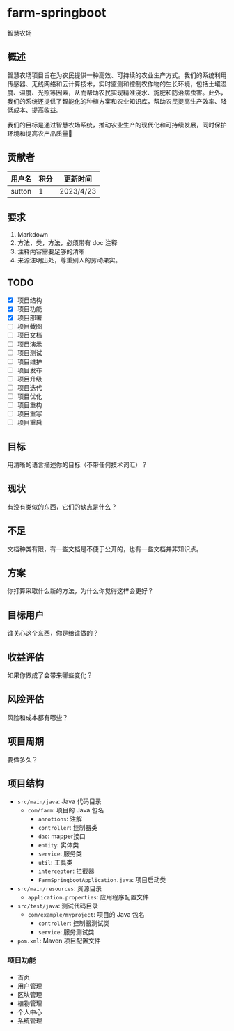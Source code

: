 # farm-springboot

智慧农场 
## 概述

智慧农场项目旨在为农民提供一种高效、可持续的农业生产方式。我们的系统利用传感器、无线网络和云计算技术，实时监测和控制农作物的生长环境，包括土壤湿度、温度、光照等因素，从而帮助农民实现精准浇水、施肥和防治病虫害。此外，我们的系统还提供了智能化的种植方案和农业知识库，帮助农民提高生产效率、降低成本、提高收益。

我们的目标是通过智慧农场系统，推动农业生产的现代化和可持续发展，同时保护环境和提高农产品质量🐳

## 贡献者

| 用户名    | 积分  | 更新时间      |
|--------|-----|-----------|
| sutton | 1   | 2023/4/23 |

## 要求

1. Markdown
2. 方法，类，方法，必须带有 doc 注释
3. 注释内容需要足够的清晰
4. 来源注明出处，尊重别人的劳动果实。

## TODO

- [x] 项目结构
- [x] 项目功能
- [x] 项目部署
- [ ] 项目截图
- [ ] 项目文档
- [ ] 项目演示
- [ ] 项目测试
- [ ] 项目维护
- [ ] 项目发布
- [ ] 项目升级
- [ ] 项目迭代
- [ ] 项目优化
- [ ] 项目重构
- [ ] 项目重写
- [ ] 项目重启

## 目标
用清晰的语言描述你的目标（不带任何技术词汇）？

## 现状
有没有类似的东西，它们的缺点是什么？


## 不足
文档种类有限，有一些文档是不便于公开的，也有一些文档并非知识点。

## 方案
你打算采取什么新的方法，为什么你觉得这样会更好？

## 目标用户
谁关心这个东西，你是给谁做的？

## 收益评估
如果你做成了会带来哪些变化？
## 风险评估
风险和成本都有哪些？
## 项目周期
要做多久？


## 

## 项目结构

- `src/main/java`: Java 代码目录
    - `com/farm`: 项目的 Java 包名
        - `annotions`: 注解
        - `controller`: 控制器类
        - `dao`: mapper接口
        - `entity`: 实体类
        - `service`: 服务类
        - `util`: 工具类
        - `interceptor`: 拦截器
        - `FarmSpringbootApplication.java`: 项目启动类
- `src/main/resources`: 资源目录
    - `application.properties`: 应用程序配置文件
- `src/test/java`: 测试代码目录
    - `com/example/myproject`: 项目的 Java 包名
        - `controller`: 控制器测试类
        - `service`: 服务测试类
- `pom.xml`: Maven 项目配置文件

### 项目功能

- 首页
- 用户管理
- 区块管理
- 植物管理
- 个人中心
- 系统管理
